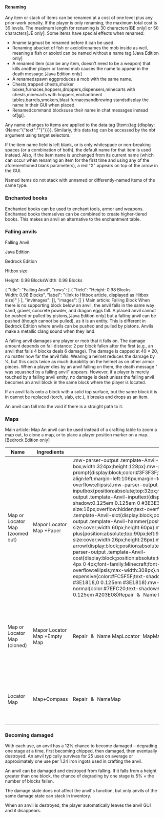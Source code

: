 #### Renaming
Any item or stack of items can be renamed at a cost of one level plus any prior-work penalty. If the player is only renaming, the maximum total cost is 39 levels. The maximum length for renaming is 30 characters‌[BE  only] or 50 characters‌[JE  only]. Some items have special effects when renamed:

- Aname tagmust be renamed before it can be used.
- Renaming abucket of fish or axolotlrenames the mob inside as well, meaning a fish or axolotl can be named without a name tag.‌[Java Edition  only]
- A renamed item (can be any item, doesn't need to be a weapon) that kills another player or tamed mob causes the name to appear in the death message.‌[Java Edition  only]
- A renamedspawn eggproduces a mob with the same name.
- Chests,trapped chests,shulker boxes,furnaces,hoppers,droppers,dispensers,minecarts with chests,minecarts with hoppers,enchantment tables,barrels,smokers,blast furnacesandbrewing standsdisplay the name in their GUI when placed.
- Renamedcommand blocksuse their name in chat messages instead of[@].

Any name changes to items are applied to the data tag {Item:{tag:{display:{Name:"{\"text\":\"<name>\"}"}}}}. Similarly, this data tag can be accessed by the nbt argument using target selectors.

If the item name field is left blank, or is only whitespace or non-breaking spaces (or a combination of both), the default name for that item is used instead. Also, if the item name is unchanged from its current name (which can occur when renaming an item for the first time and using any of the aforementioned blank parameters), a red "X" appears on top of the arrow in the GUI.

Named items do not stack with unnamed or differently-named items of the same type.

### Enchanted books
Enchanted books can be used to enchant tools, armor and weapons. Enchanted books themselves can be combined to create higher-tiered books. This makes an anvil an alternative to the enchantment table.

### Falling anvils

Falling Anvil




Java Edition






Bedrock Edition







Hitbox size


Height: 0.98 BlocksWidth: 0.98 Blocks 




{
    "title": "Falling Anvil",
    "rows": [
        {
            "field": "Height: 0.98 Blocks<br>Width: 0.98 Blocks",
            "label": "(link to Hitbox article, displayed as Hitbox size)"
        }
    ],
    "invimages": [],
    "images": []
}
Main article: Falling Block
When there is no supporting block below an anvil, the anvil falls in the same way sand, gravel, concrete powder, and dragon eggs fall. A placed anvil cannot be pushed or pulled by pistons,‌[Java Edition  only] but a falling anvil can be pushed (though cannot be pulled), as it is an entity. This is different in Bedrock Edition where anvils can be pushed and pulled by pistons. Anvils make a metallic clang sound when they land.

A falling anvil damages any player or mob that it falls on. The damage amount depends on fall distance: 2 per block fallen after the first (e.g., an anvil that falls 4 blocks deals 6 damage). The damage is capped at 40 × 20, no matter how far the anvil falls. Wearing a helmet reduces the damage by 1⁄4, but this costs twice as much durability on the helmet as on other armor pieces. When a player dies by an anvil falling on them, the death message "<player> was squashed by a falling anvil" appears. However, if a player is merely touched by a falling anvil entity, no damage is dealt unless the falling anvil becomes an anvil block in the same block where the player is located.

If an anvil falls onto a block with a solid top surface, but the same block it is in cannot be replaced (torch, slab, etc.), it breaks and drops as an item.

An anvil can fall into the void if there is a straight path to it.

### Maps
Main article: Map
An anvil can be used instead of a crafting table to zoom a map out, to clone a map, or to place a player position marker on a map.‌[Bedrock Edition  only]



| Name                            | Ingredients                  | Anvil usage                                                                                                                                                                                                                                                                                                                                                                                                                                                                                                                                                                                                                                                                                                                                                                                                                                                                                                                                                                                                                                                                                                                                                                                                                                                                                                                                                                                                                                                                                                                                                                                                                             | Description                                                                                                                                                                                                 |
|---------------------------------|------------------------------|-----------------------------------------------------------------------------------------------------------------------------------------------------------------------------------------------------------------------------------------------------------------------------------------------------------------------------------------------------------------------------------------------------------------------------------------------------------------------------------------------------------------------------------------------------------------------------------------------------------------------------------------------------------------------------------------------------------------------------------------------------------------------------------------------------------------------------------------------------------------------------------------------------------------------------------------------------------------------------------------------------------------------------------------------------------------------------------------------------------------------------------------------------------------------------------------------------------------------------------------------------------------------------------------------------------------------------------------------------------------------------------------------------------------------------------------------------------------------------------------------------------------------------------------------------------------------------------------------------------------------------------------|-------------------------------------------------------------------------------------------------------------------------------------------------------------------------------------------------------------|
| Map or Locator Map (zoomed out) | Mapor Locator Map +Paper     | .mw-parser-output .template-Anvil-background{box-sizing:content-box;width:324px;height:128px}.mw-parser-output .template-Anvil-prompt{display:block;color:#3F3F3F;font-family:Minecraft;font-size:16px;text-align:left;margin-left:106px;margin-top:-3px;overflow:hidden;text-overflow:ellipsis}.mw-parser-output .template-Anvil-inputbox{position:absolute;top:32px;right:6px;width:220px;height:32px}.mw-parser-output .template-Anvil-inputtext{display:block;margin:5px 6px;color:#FCFCFC;text-shadow:0.125em 0.125em 0 #3E3E3E;font-family:Minecraft;font-size:16px;overflow:hidden;text-overflow:ellipsis;max-width:208px}.mw-parser-output .template-Anvil-slot{display:block;position:absolute;top:84px;left:44px}.mw-parser-output .template-Anvil-hammer{position:absolute;top:6px;left:26px;background-size:cover;width:60px;height:60px}.mw-parser-output .template-Anvil-plus{position:absolute;top:90px;left:98px;background-size:cover;width:26px;height:26px}.mw-parser-output .template-Anvil-arrow{display:block;position:absolute;top:88px;left:196px;width:44px;height:30px}.mw-parser-output .template-Anvil-cost{display:block;position:absolute;top:126px;right:8px;background:#898989;padding:0 4px 0 4px;font-family:Minecraft;font-size:16px;overflow:hidden;text-overflow:ellipsis;max-width:308px}.mw-parser-output .template-Anvil-cost-expensive{color:#FC5F5F;text-shadow:0.125em 0.125em #3E1818,0.125em 0 #3E1818,0 0.125em #3E1818}.mw-parser-output .template-Anvil-cost-normal{color:#7EFC20;text-shadow:0.125em 0.125em #203E08,0.125em 0 #203E08,0 0.125em #203E08}Repair & Name MapLocator Map8 | Bedrock Editiononly.Supplying 8 sheets of paper results in a zoomed-out version of the input map.                                                                                                           |
| Map or Locator Map (cloned)     | Mapor Locator Map +Empty Map | Repair & Name MapLocator MapMapLocator Map2222                                                                                                                                                                                                                                                                                                                                                                                                                                                                                                                                                                                                                                                                                                                                                                                                                                                                                                                                                                                                                                                                                                                                                                                                                                                                                                                                                                                                                                                                                                                                                                                          | Bedrock Editiononly.Only one copy can be made at a time.The non-empty input map must be a locator map for the output to be a locator map. An empty locator map is the same as an empty map for this recipe. |
| Locator Map                     | Map+Compass                  | Repair & NameMap                                                                                                                                                                                                                                                                                                                                                                                                                                                                                                                                                                                                                                                                                                                                                                                                                                                                                                                                                                                                                                                                                                                                                                                                                                                                                                                                                                                                                                                                                                                                                                                                                        | Bedrock Editiononly.Maps crafted with only paper do not show the location marker; to add it, a compass must be added to the map.                                                                            |

### Becoming damaged
With each use, an anvil has a 12% chance to become damaged – degrading one stage at a time, first becoming chipped, then damaged, then eventually destroyed. An anvil typically survives for 25 uses on average or approximately one use per 1.24 iron ingots used in crafting the anvil.

An anvil can be damaged and destroyed from falling. If it falls from a height greater than one block, the chance of degrading by one stage is 5% × the number of blocks fallen.

The damage state does not affect the anvil's function, but only anvils of the same damage state can stack in inventory.

When an anvil is destroyed, the player automatically leaves the anvil GUI and it disappears.

